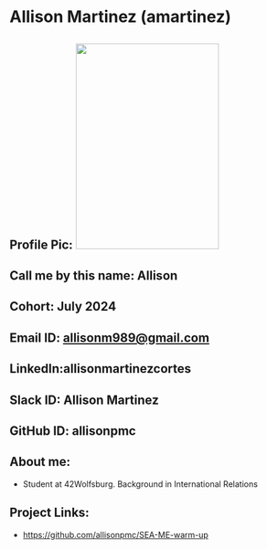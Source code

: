 # Allison Martinez (amartinez)
## Profile Pic: <img src="https://github.com/allisonpmc/SEA-ME-Students/assets/106190865/3c8fb498-2635-43ac-a238-63b13b2ee17c" width=250 height=360 />
## Call me by this name: Allison
## Cohort: July 2024
## Email ID: allisonm989@gmail.com
## LinkedIn:allisonmartinezcortes
## Slack ID: Allison Martinez
## GitHub ID: allisonpmc
## About me: 
- Student at 42Wolfsburg. Background in International Relations
## Project Links:
- https://github.com/allisonpmc/SEA-ME-warm-up
